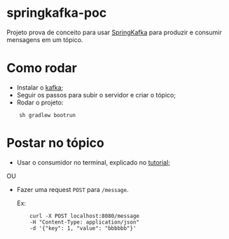 # springkafka-poc

Projeto prova de conceito para usar [SpringKafka](https://docs.spring.io/spring-kafka/reference/html/) para produzir e consumir mensagens em um tópico.

# Como rodar
- Instalar o [kafka](https://www.apache.org/dyn/closer.cgi?path=/kafka/3.3.1/kafka_2.13-3.3.1.tgz);
- Seguir os passos para subir o servidor e criar o tópico;
- Rodar o projeto:
```
    sh gradlew bootrun
```

# Postar no tópico
- Usar o consumidor no terminal, explicado no [tutorial](https://www.apache.org/dyn/closer.cgi?path=/kafka/3.3.1/kafka_2.13-3.3.1.tgz);

OU

- Fazer uma request `POST` para `/message`.

    Ex: 
    ```
        curl -X POST localhost:8080/message 
        -H "Content-Type: application/json" 
        -d '{"key": 1, "value": "bbbbbb"}'  
    ```
